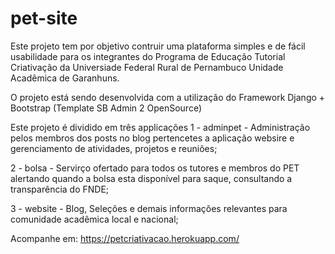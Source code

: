 # pet-site

Este projeto tem por objetivo contruir uma plataforma simples e de fácil usabilidade para os integrantes do Programa de Educação Tutorial Criativação da Universiade Federal Rural de Pernambuco Unidade Acadêmica de Garanhuns.

O projeto está sendo desenvolvida com a utilização do Framework Django + Bootstrap (Template SB Admin 2 OpenSource)

Este projeto é dividido em três applicações 
1 - adminpet - Administração pelos membros dos posts no blog pertencetes a aplicação websire e gerenciamento de atividades, projetos e reuniões;

2 - bolsa - Servirço ofertado para todos os tutores e membros do PET alertando quando a bolsa esta disponível para saque, consultando a transparência do FNDE;

3 - website - Blog, Seleções e demais informações relevantes para comunidade acadêmica local e nacional;


Acompanhe em: https://petcriativacao.herokuapp.com/
